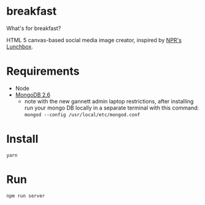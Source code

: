 # breakfast
What's for breakfast?

HTML 5 canvas-based social media image creator, inspired by [NPR's Lunchbox](https://github.com/nprapps/lunchbox).

# Requirements
* Node
* [MongoDB 2.6](https://docs.mongodb.com/v2.6/tutorial/install-mongodb-on-os-x/)
  * note with the new gannett admin laptop restrictions, after installing run your mongo DB locally in a separate terminal with this command: `mongod --config /usr/local/etc/mongod.conf`

# Install
`yarn`

# Run
`npm run server`